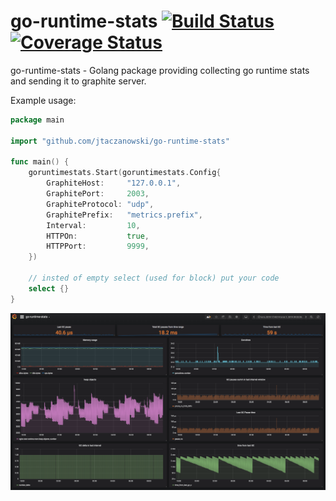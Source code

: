 # go-runtime-stats [![Build Status](https://travis-ci.org/jtaczanowski/go-runtime-stats.png?branch=master)](https://travis-ci.org/jtaczanowski/go-runtime-stats)[![Coverage Status](https://coveralls.io/repos/github/jtaczanowski/go-runtime-stats/badge.svg?branch=master)](https://coveralls.io/github/jtaczanowski/go-runtime-stats?branch=master)

go-runtime-stats - Golang package providing collecting go runtime stats and sending it to graphite server.

Example usage:

```go
package main

import "github.com/jtaczanowski/go-runtime-stats"

func main() {
	goruntimestats.Start(goruntimestats.Config{
		GraphiteHost:     "127.0.0.1",
		GraphitePort:     2003,
		GraphiteProtocol: "udp",
		GraphitePrefix:   "metrics.prefix",
		Interval:         10,
		HTTPOn:           true,
		HTTPPort:         9999,
	})

	// insted of empty select (used for block) put your code
	select {}
}
```


![alt text](_example/go-runtime-stats.png "Grafana Dashboard")
